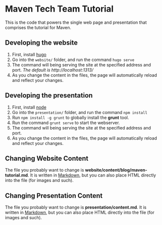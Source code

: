Maven Tech Team Tutorial
===

This is the code that powers the single web page and presentation that comprises the tutorial for Maven.

## Developing the website
1. First, install [hugo](https://gohugo.io/)
2. Go into the `website/` folder, and run the command `hugo serve`
3. The command will being serving the site at the specified address and port. _The default is http://localhost:1313/_
4. As you change the content in the files, the page will automatically reload and reflect your changes.

## Developing the presentation
1. First, install [node](https://nodejs.org/en/)
2. Go into the `presentation/` folder, and run the command `npm install`
3. Run `npm install -g grunt` to globally install the **grunt** tool.
4. Run the command `grunt serve` to start the webserver.
5. The command will being serving the site at the specified address and port.
6. As you change the content in the files, the page will automatically reload and reflect your changes.

## Changing Website Content
The file you probably want to change is **website/content/blog/maven-tutorial.md**. It is written in [Markdown](https://github.com/adam-p/markdown-here/wiki/Markdown-Cheatsheet), but you can also place HTML directly into the file (for images and such).

## Changing Presentation Content
The file you probably want to change is **presentation/content.md**. It is written in [Markdown](https://github.com/adam-p/markdown-here/wiki/Markdown-Cheatsheet), but you can also place HTML directly into the file (for images and such).

